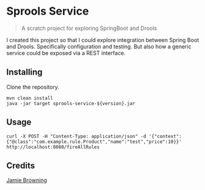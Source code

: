 # Sprools Service
> A scratch project for exploring SpringBoot and Drools

I created this project so that I could explore integration between Spring Boot and Drools. Specifically configuration
and testing. But also how a generic service could be exposed via a REST interface.

## Installing
Clone the repository.
```shell
mvn clean install
java -jar target sprools-service-${version}.jar
```

## Usage
```shell
curl -X POST -H "Content-Type: application/json" -d '{"context":{"@class":"com.example.rule.Product","name":"test","price":10}}' http://localhost:8080/fireAllRules
```

## Credits
[Jamie Browning](@mailto:jamiebrowning@sky.com)